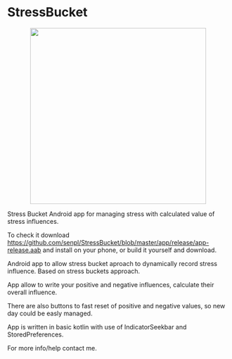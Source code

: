 # StressBucket

<p align="center"><img src="https://lh3.googleusercontent.com/VQFsnxpDQeSu-IeQ9qXhCHG5MCE2QOboBaSQjHaZyuvxACTZKlGB3zShS3Mrc_LvJ_mklzApAeeBZ8FcYjg3I6PchdlrW9cCb6uYTLZSdM18jQnUZam54M_LvkgkyDqsbGaS-KJaCp61NWFGLeH1yfW0Tfh4M_OXgw5TnFOV6DEY2HU1nBENKJSsDoqMetoTrWoftF9FYWBKV90uk_FtJWRHY8W1MBnmiz-izemH-HR-aEYWVzo_tj1Ai3RanvVzHd04y24LBJ2gZnPlig9TP88ZhgKseG9Lb769wzGTW4HFftbraBhstEwMM9jHiJaqsHN20HmUgJd6KXBhILE6FsKx8bmnjKI197OEgBIvDdXh3WKtT2q-IrwJItS48zPCaDWW8DvGn_9GFR-gBfTBUE9YtJ3L4VSTIabZrUc-fLX3FsdhV3wZryOOTiaPNvK5lLRcNGfKrSCAif2I7BhJyHzUKzNdWeVt522cBQqEaJkFqWb0rdE4POPfuOVIe4wYtMaIWNrzcpH0uzNPQ3GMaW4QGzQVsg1BaFQk4xMqoWSSR1LalSUPSG_4WiJnWnKN_NitvVxI7LINZqE_JTH-6jPferWERJOr3vlg6FVtV2NidklxfUKXFhoMxIyTIQeSp0Se7xDKUFULyiNqXcpLAuj3oP96wfQoJwpOrAv21iVMz0VUMIs33eScbqChF5V2fQgs5dC3jHTFYBX8oglwIr37ZjR8YNw8QYfmJpwmFeTaecRv=w537-h954-no" style="width: 400px"></p>

Stress Bucket Android app for managing stress with calculated value of stress influences.

To check it download https://github.com/senpl/StressBucket/blob/master/app/release/app-release.aab and install on your phone, or build it yourself and download.

Android app to allow stress bucket aproach to dynamically record stress influence. Based on stress buckets approach.

App allow to write your positive and negative influences, calculate their overall influence.

There are also buttons to fast reset of positive and negative values, so new day could be easly managed.

App is written in basic kotlin with use of IndicatorSeekbar and StoredPreferences.

For more info/help contact me.

